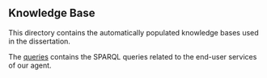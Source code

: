 ## Knowledge Base
This directory contains the automatically populated knowledge bases used in the dissertation.

The [queries](../masters/knowledgebase/queries) contains the SPARQL queries related to the end-user services of our agent. 
